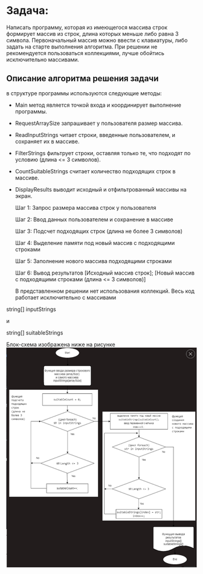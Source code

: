 # Задача:

Написать программу, которая из имеющегося массива строк формирует массив из строк, длина которых меньше либо равна 3 символа. Первоначальный массив можно ввести с клавиатуры, либо задать на старте выполнения алгоритма. При решении не рекомендуется пользоваться коллекциями, лучше обойтись исключительно массивами.

## Описание алгоритма решения задачи
в структуре программы используются следующие методы:

* Main метод является точкой входа и координирует выполнение программы.
* RequestArraySize запрашивает у пользователя размер массива.
* ReadInputStrings читает строки, введенные пользователем, и сохраняет их в массиве.
* FilterStrings фильтрует строки, оставляя только те, что подходят по условию (длина <= 3 символов).
* CountSuitableStrings считает количество подходящих строк в массиве.
* DisplayResults выводит исходный и отфильтрованный массивы на экран.

  Шаг 1: Запрос размера массива строк у пользователя

  Шаг 2: Ввод данных пользователем и сохранение в массиве
 
  Шаг 3: Подсчет подходящих строк (длина не более 3 символов)

  Шаг 4: Выделение памяти под новый массив с подходящими строками

  Шаг 5: Заполнение нового массива подходящими строками

  Шаг 6: Вывод результатов [Исходный массив строк]; [Новый массив с подходящими строками (длина <= 3 символов)]

   В представленном решении нет использования коллекций. Весь код работает исключительно с массивами

string[] inputStrings

и

string[] suitableStrings

Блок-схема изображена ниже на рисунке ![это блок схема!'](Blok.jpg)